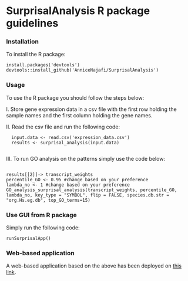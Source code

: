 <h1>SurprisalAnalysis R package guidelines</h1>

<h3>Installation</h3>

To install the R package:

```
install.packages('devtools')
devtools::install_github('AnniceNajafi/SurprisalAnalysis')
```

<h3>Usage</h3>


To use the R package you should follow the steps below:

I. Store gene expression data in a csv file with the first row holding the sample names and the first column holding the gene names.</li>


II. Read the csv file and run the following code:
  <br>

  
```
  input.data <- read.csv('expression_data.csv')
  results <- surprisal_analysis(input.data)
  
```

III. To run GO analysis on the patterns simply use the code below:

```

results[[2]]-> transcript_weights
percentile_GO <- 0.95 #change based on your preference
lambda_no <- 1 #change based on your preference
GO_analysis_surprisal_analysis(transcript_weights, percentile_GO, lambda_no, key_type = "SYMBOL", flip = FALSE, species.db.str =  "org.Hs.eg.db", top_GO_terms=15)

```

<h3>Use GUI from R package</h3>

Simply run the following code:

```
runSurprisalApp()
```


<h3>Web-based application</h3>

A web-based application based on the above has been deployed on <a href = "https://najafiannice.shinyapps.io/surprisal_analysis_app/">this link</a>.








